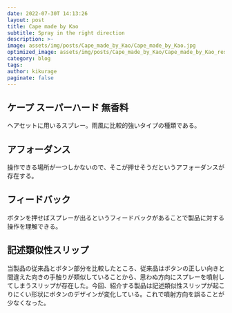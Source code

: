 ```yaml
---
date: 2022-07-30T 14:13:26
layout: post
title: Cape made by Kao
subtitle: Spray in the right direction
description: >-
image: assets/img/posts/Cape_made_by_Kao/Cape_made_by_Kao.jpg
optimized_image: assets/img/posts/Cape_made_by_Kao/Cape_made_by_Kao_resized_thumbnail.jpg
category: blog
tags: 
author: kikurage
paginate: false
---
```


## ケープ スーパーハード 無香料

ヘアセットに用いるスプレー。雨風に比較的強いタイプの種類である。

## アフォーダンス

操作できる場所が一つしかないので、そこが押せそうだというアフォーダンスが存在する。

## フィードバック

ボタンを押せばスプレーが出るというフィードバックがあることで製品に対する操作を理解できる。

## 記述類似性スリップ

当製品の従来品とボタン部分を比較したところ、従来品はボタンの正しい向きと間違えた向きの手触りが類似していることから、思わぬ方向にスプレーを噴射してしまうスリップが存在した。今回、紹介する製品は記述類似性スリップが起こりにくい形状にボタンのデザインが変化している。これで噴射方向を誤ることが少なくなった。